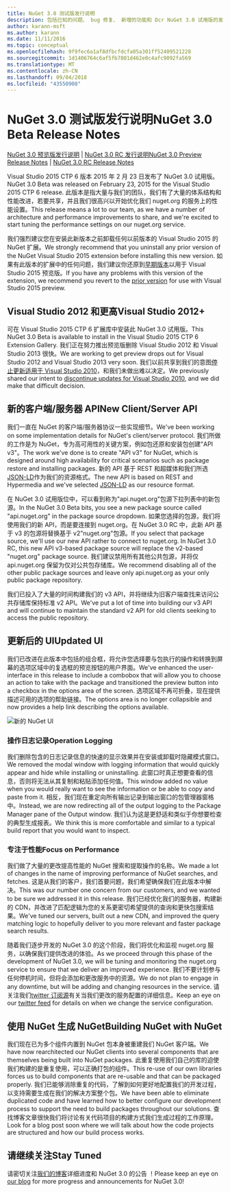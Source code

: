```yaml
---
title: NuGet 3.0 测试版发行说明
description: 包括已知的问题、 bug 修复、 新增的功能和 Dcr NuGet 3.0 试用版的发行说明。
author: karann-msft
ms.author: karann
ms.date: 11/11/2016
ms.topic: conceptual
ms.openlocfilehash: 9f9fec6a1af8dfbcfdcfa05a301ff52409521228
ms.sourcegitcommit: 1d1406764c6af5fb7801d462e0c4afc9092fa569
ms.translationtype: MT
ms.contentlocale: zh-CN
ms.lasthandoff: 09/04/2018
ms.locfileid: "43550908"
---
```

# <a name="nuget-30-beta-release-notes"></a><span data-ttu-id="9715a-103">NuGet 3.0 测试版发行说明</span><span class="sxs-lookup"><span data-stu-id="9715a-103">NuGet 3.0 Beta Release Notes</span></span>

<span data-ttu-id="9715a-104">[NuGet 3.0 预览版发行说明](../release-notes/nuget-3.0-preview.md) | [NuGet 3.0 RC 发行说明](../release-notes/nuget-3.0-rc.md)</span><span class="sxs-lookup"><span data-stu-id="9715a-104">[NuGet 3.0 Preview Release Notes](../release-notes/nuget-3.0-preview.md) | [NuGet 3.0 RC Release Notes](../release-notes/nuget-3.0-rc.md)</span></span>

<span data-ttu-id="9715a-105">Visual Studio 2015 CTP 6 版本 2015 年 2 月 23 日发布了 NuGet 3.0 试用版。</span><span class="sxs-lookup"><span data-stu-id="9715a-105">NuGet 3.0 Beta was released on February 23, 2015 for the Visual Studio 2015 CTP 6 release.</span></span> <span data-ttu-id="9715a-106">此版本是指大量与我们的团队，我们有了大量的体系结构和性能改进，若要共享，并且我们很高兴以开始优化我们 nuget.org 的服务上的性能设置。</span><span class="sxs-lookup"><span data-stu-id="9715a-106">This release means a lot to our team, as we have a number of architecture and performance improvements to share, and we're excited to start tuning the performance settings on our nuget.org service.</span></span>

<span data-ttu-id="9715a-107">我们强烈建议您在安装此新版本之前卸载任何以前版本的 Visual Studio 2015 的 NuGet 扩展。</span><span class="sxs-lookup"><span data-stu-id="9715a-107">We strongly recommend that you uninstall any prior version of the NuGet Visual Studio 2015 extension before installing this new version.</span></span>  <span data-ttu-id="9715a-108">如果有此版本的扩展中的任何问题，我们建议你还原到[早期版本](http://nuget.codeplex.com/downloads/get/909582)以用于 Visual Studio 2015 预览版。</span><span class="sxs-lookup"><span data-stu-id="9715a-108">If you have any problems with this version of the extension, we recommend you revert to the [prior version](http://nuget.codeplex.com/downloads/get/909582) for use with Visual Studio 2015 preview.</span></span>

## <a name="visual-studio-2012"></a><span data-ttu-id="9715a-109">Visual Studio 2012 和更高</span><span class="sxs-lookup"><span data-stu-id="9715a-109">Visual Studio 2012+</span></span>

<span data-ttu-id="9715a-110">可在 Visual Studio 2015 CTP 6 扩展库中安装此 NuGet 3.0 试用版。</span><span class="sxs-lookup"><span data-stu-id="9715a-110">This NuGet 3.0 Beta is available to install in the Visual Studio 2015 CTP 6 Extension Gallery.</span></span> <span data-ttu-id="9715a-111">我们正在努力推出预览版删除 Visual Studio 2012 和 Visual Studio 2013 很快。</span><span class="sxs-lookup"><span data-stu-id="9715a-111">We are working to get preview drops out for Visual Studio 2012 and Visual Studio 2013 very soon.</span></span> <span data-ttu-id="9715a-112">我们以前共享到我们的意图[停止更新适用于 Visual Studio 2010](http://blog.nuget.org/20141002/visual-studio-2010.html)，和我们未做出难以决定。</span><span class="sxs-lookup"><span data-stu-id="9715a-112">We previously shared our intent to [discontinue updates for Visual Studio 2010](http://blog.nuget.org/20141002/visual-studio-2010.html), and we did make that difficult decision.</span></span>

## <a name="new-clientserver-api"></a><span data-ttu-id="9715a-113">新的客户端/服务器 API</span><span class="sxs-lookup"><span data-stu-id="9715a-113">New Client/Server API</span></span>

<span data-ttu-id="9715a-114">我们一直在 NuGet 的客户端/服务器协议一些实现细节。</span><span class="sxs-lookup"><span data-stu-id="9715a-114">We've been working on some implementation details for NuGet's client/server protocol.</span></span> <span data-ttu-id="9715a-115">我们所做的工作是为 NuGet，专为高可用性的关键方案，例如包还原和安装包创建"API v3"。</span><span class="sxs-lookup"><span data-stu-id="9715a-115">The work we've done is to create "API v3" for NuGet, which is designed around high availability for critical scenarios such as package restore and installing packages.</span></span> <span data-ttu-id="9715a-116">新的 API 基于 REST 和超媒体和我们所选[JSON-LD](http://json-ld.org)作为我们的资源格式。</span><span class="sxs-lookup"><span data-stu-id="9715a-116">The new API is based on REST and Hypermedia and we've selected [JSON-LD](http://json-ld.org) as our resource format.</span></span>

<span data-ttu-id="9715a-117">在 NuGet 3.0 试用版位中，可以看到称为"api.nuget.org"包源下拉列表中的新包源。</span><span class="sxs-lookup"><span data-stu-id="9715a-117">In the NuGet 3.0 Beta bits, you see a new package source called "api.nuget.org" in the package source dropdown.</span></span>   <span data-ttu-id="9715a-118">如果您选择的包源，我们将使用我们的新 API，而是要连接到 nuget.org。在 NuGet 3.0 RC 中，此新 API 基于 v3 的包源将替换基于 v2"nuget.org"包源。</span><span class="sxs-lookup"><span data-stu-id="9715a-118">If you select that package source, we'll use our new API rather to connect to nuget.org. In NuGet 3.0 RC, this new API v3-based package source will replace the v2-based "nuget.org" package source.</span></span>  <span data-ttu-id="9715a-119">我们建议禁用所有其他公共包源，并将仅 api.nuget.org 保留为仅对公共包存储库。</span><span class="sxs-lookup"><span data-stu-id="9715a-119">We recommend disabling all of the other public package sources and leave only api.nuget.org as your only public package repository.</span></span>

<span data-ttu-id="9715a-120">我们已投入了大量的时间构建我们的 v3 API，并将继续为旧客户端查找来访问公共存储库保持标准 v2 API。</span><span class="sxs-lookup"><span data-stu-id="9715a-120">We've put a lot of time into building our v3 API and will continue to maintain the standard v2 API for old clients seeking to access the public repository.</span></span>

## <a name="updated-ui"></a><span data-ttu-id="9715a-121">更新后的 UI</span><span class="sxs-lookup"><span data-stu-id="9715a-121">Updated UI</span></span>

<span data-ttu-id="9715a-122">我们已改进在此版本中包括的组合框，将允许您选择要与包执行的操作和转换到屏幕的选项区域中的复选框的预览按钮的用户界面。</span><span class="sxs-lookup"><span data-stu-id="9715a-122">We've enhanced the user-interface in this release to include a combobox that will allow you to choose an action to take with the package and transitioned the preview button into a checkbox in the options area of the screen.</span></span>  <span data-ttu-id="9715a-123">选项区域不再可折叠，现在提供描述可用的选项的帮助链接。</span><span class="sxs-lookup"><span data-stu-id="9715a-123">The options area is no longer collapsible and now provides a help link describing the options available.</span></span>

![新的 NuGet UI](./media/NuGet-3.0-Beta/updated-ui.png)


### <a name="operation-logging"></a><span data-ttu-id="9715a-125">操作日志记录</span><span class="sxs-lookup"><span data-stu-id="9715a-125">Operation Logging</span></span>

<span data-ttu-id="9715a-126">我们删除包含的日志记录信息的快速的显示效果并在安装或卸载时隐藏模式窗口。</span><span class="sxs-lookup"><span data-stu-id="9715a-126">We removed the modal window with logging information that would quickly appear and hide while installing or uninstalling.</span></span>  <span data-ttu-id="9715a-127">此窗口时真正想要查看的信息，否则将无法从其复制和粘贴添加任何值。</span><span class="sxs-lookup"><span data-stu-id="9715a-127">This window added no value when you would really want to see the information or be able to copy and paste from it.</span></span>  <span data-ttu-id="9715a-128">相反，我们现在重定向所有输出记录到输出窗口的包管理器窗格中。</span><span class="sxs-lookup"><span data-stu-id="9715a-128">Instead, we are now redirecting all of the output logging to the Package Manager pane of the Output window.</span></span>  <span data-ttu-id="9715a-129">我们认为这是更舒适和类似于你想要检查的典型生成报表。</span><span class="sxs-lookup"><span data-stu-id="9715a-129">We think this is more comfortable and similar to a typical build report that you would want to inspect.</span></span>


### <a name="focus-on-performance"></a><span data-ttu-id="9715a-130">专注于性能</span><span class="sxs-lookup"><span data-stu-id="9715a-130">Focus on Performance</span></span>

<span data-ttu-id="9715a-131">我们做了大量的更改提高性能的 NuGet 搜索和提取操作的名称。</span><span class="sxs-lookup"><span data-stu-id="9715a-131">We made a lot of changes in the name of improving performance of NuGet searches, and fetches.</span></span>  <span data-ttu-id="9715a-132">这是从我们的客户，我们首要问题，我们希望确保我们在此版本中解决。</span><span class="sxs-lookup"><span data-stu-id="9715a-132">This was our number one concern from our customers, and we wanted to be sure we addressed it in this release.</span></span>  <span data-ttu-id="9715a-133">我们已经优化我们的服务器，构建新的 CDN，并改进了匹配逻辑为您的关系更密切希望提供的查询和更快包搜索结果。</span><span class="sxs-lookup"><span data-stu-id="9715a-133">We've tuned our servers, built out a new CDN, and improved the query matching logic to hopefully deliver to you more relevant and faster package search results.</span></span>

<span data-ttu-id="9715a-134">随着我们逐步开发的 NuGet 3.0 的这个阶段，我们将优化和监视 nuget.org 服务，以确保我们提供改进的体验。</span><span class="sxs-lookup"><span data-stu-id="9715a-134">As we proceed through this phase of the development of NuGet 3.0, we will be tuning and monitoring the nuget.org service to ensure that we deliver an improved experience.</span></span>  <span data-ttu-id="9715a-135">我们不要计划参与任何停机时间，但将会添加和更改服务中的资源。</span><span class="sxs-lookup"><span data-stu-id="9715a-135">We do not plan to engage in any downtime, but will be adding and changing resources in the service.</span></span>  <span data-ttu-id="9715a-136">请关注我们[twitter 订阅源](http://twitter.com/nuget)有关当我们更改的服务配置的详细信息。</span><span class="sxs-lookup"><span data-stu-id="9715a-136">Keep an eye on our [twitter feed](http://twitter.com/nuget) for details on when we change the service configuration.</span></span>

## <a name="building-nuget-with-nuget"></a><span data-ttu-id="9715a-137">使用 NuGet 生成 NuGet</span><span class="sxs-lookup"><span data-stu-id="9715a-137">Building NuGet with NuGet</span></span>

<span data-ttu-id="9715a-138">我们现在已为多个组件内置到 NuGet 包本身被重建我们 NuGet 客户端。</span><span class="sxs-lookup"><span data-stu-id="9715a-138">We have now rearchitected our NuGet clients into several components that are themselves being built into NuGet packages.</span></span> <span data-ttu-id="9715a-139">此重复使用我们自己的库的迫使我们构建的是重复使用，可以正确打包的组件。</span><span class="sxs-lookup"><span data-stu-id="9715a-139">This re-use of our own libraries forces us to build components that are re-usable and that can be packaged properly.</span></span>  <span data-ttu-id="9715a-140">我们已能够消除重复的代码，了解到如何更好地配置我们的开发过程，以支持需要生成在我们的解决方案整个包。</span><span class="sxs-lookup"><span data-stu-id="9715a-140">We have been able to eliminate duplicated code and have learned how to better configure our development process to support the need to build packages throughout our solutions.</span></span>  <span data-ttu-id="9715a-141">查找博客文章很快我们将讨论有关代码项目的构建方式我们生成过程的工作原理。</span><span class="sxs-lookup"><span data-stu-id="9715a-141">Look for a blog post soon where we will talk about how the code projects are structured and how our build process works.</span></span>

## <a name="stay-tuned"></a><span data-ttu-id="9715a-142">请继续关注</span><span class="sxs-lookup"><span data-stu-id="9715a-142">Stay Tuned</span></span>

<span data-ttu-id="9715a-143">请密切关注[我们的博客](http://blog.nuget.org)详细进度和 NuGet 3.0 的公告 ！</span><span class="sxs-lookup"><span data-stu-id="9715a-143">Please keep an eye on [our blog](http://blog.nuget.org) for more progress and announcements for NuGet 3.0!</span></span>
